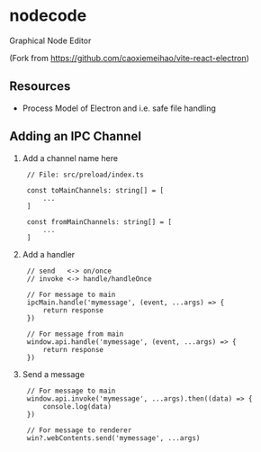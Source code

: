 # nodecode
Graphical Node Editor


(Fork from https://github.com/caoxiemeihao/vite-react-electron)

## Resources

- Process Model of Electron and i.e. safe file handling

## Adding an IPC Channel

1. Add a channel name here

		// File: src/preload/index.ts

		const toMainChannels: string[] = [
			...
		]

		const fromMainChannels: string[] = [
			...
		]

2. Add a handler

		// send   <-> on/once
		// invoke <-> handle/handleOnce

		// For message to main
		ipcMain.handle('mymessage', (event, ...args) => {
			return response
		})

		// For message from main
		window.api.handle('mymessage', (event, ...args) => {
			return response
		})

3. Send a message

		// For message to main
		window.api.invoke('mymessage', ...args).then((data) => {
			console.log(data)
		})

		// For message to renderer
    	win?.webContents.send('mymessage', ...args)
